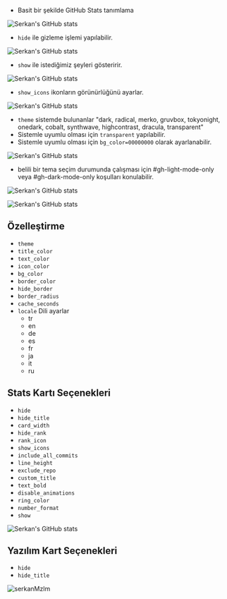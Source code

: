 - Basit bir şekilde GitHub Stats tanımlama

![Serkan's GitHub stats](https://github-readme-stats.vercel.app/api?username=serkanMzlm)

- `hide` ile gizleme işlemi yapılabilir.

![Serkan's GitHub stats](https://github-readme-stats.vercel.app/api?username=serkanMzlm&hide=stars,commits,issues,contribs)

- `show` ile istediğimiz şeyleri gösteririr.

![Serkan's GitHub stats](https://github-readme-stats.vercel.app/api?username=serkanMzlm&&show=reviews,discussions_started,discussions_answered,prs_merged,prs_merged_percentage)

- `show_icons` ikonların görünürlüğünü ayarlar.

![Serkan's GitHub stats](https://github-readme-stats.vercel.app/api?username=serkanMzlm&&show=reviews,discussions_started,discussions_answered,prs_merged,prs_merged_percentage&show_icons=true)

- `theme` sistemde bulunanlar "dark, radical, merko, gruvbox, tokyonight, onedark, cobalt, synthwave, highcontrast, dracula, transparent" 
- Sistemle uyumlu olması için `transparent` yapılabilir.
- Sistemle uyumlu olması için `bg_color=00000000` olarak ayarlanabilir.

![Serkan's GitHub stats](https://github-readme-stats.vercel.app/api?username=serkanMzlm&&show=reviews,discussions_started,discussions_answered,prs_merged,prs_merged_percentage&show_icons=true&theme=transparent)

- belili bir tema seçim durumunda çalışması için #gh-light-mode-only veya #gh-dark-mode-only koşulları konulabilir.

![Serkan's GitHub stats](https://github-readme-stats.vercel.app/api?username=serkanMzlm&&show=reviews,discussions_started,discussions_answered,prs_merged,prs_merged_percentage&show_icons=true&theme=dark#gh-light-mode-only)

![Serkan's GitHub stats](https://github-readme-stats.vercel.app/api?username=serkanMzlm&&show=reviews,discussions_started,discussions_answered,prs_merged,prs_merged_percentage&show_icons=true&theme=gruvbox#gh-dark-mode-only)

## Özelleştirme
- `theme`
- `title_color`
- `text_color`
- `icon_color`
- `bg_color`
- `border_color`
- `hide_border` 
- `border_radius`
- `cache_seconds`
- `locale` Dili ayarlar
    - tr
    - en
    - de
    - es
    - fr
    - ja
    - it
    - ru

## Stats Kartı Seçenekleri
- `hide`
- `hide_title`
- `card_width`
- `hide_rank`
- `rank_icon`
- `show_icons`
- `include_all_commits`
- `line_height`
- `exclude_repo`
- `custom_title`
- `text_bold`
- `disable_animations`
- `ring_color`
- `number_format`
- `show`

![Serkan's GitHub stats](https://github-readme-stats.vercel.app/api?username=serkanMzlm&&show=reviews,discussions_started,discussions_answered,prs_merged,prs_merged_percentage&show_icons=true&locale=tr)

## Yazılım Kart Seçenekleri

- `hide`
- `hide_title`

<p>
   <img align="top" src="https://github-readme-stats.vercel.app/api/top-langs/?username=serkanMzlm&title_color=ff652f&icon_color=FFE400&bg_color=09131B&text_color=ffffff&border_color=0c1a25&card_width=990&langs_count=10" alt="serkanMzlm" />
</p>